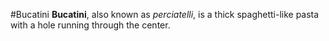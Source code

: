 #Bucatini
**Bucatini**, also known as *perciatelli*, is a thick spaghetti-like pasta with a hole running through the center.
